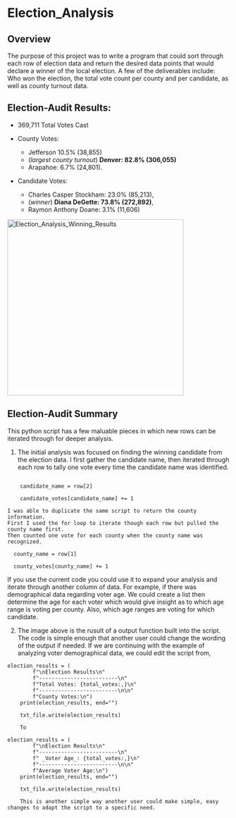 # Election_Analysis

## Overview

The purpose of this project was to write a program that could sort through each row of election data and return the desired data points that would declare a winner of the local election. A few of the deliverables include: Who won  the election, the total vote count per county and per candidate, as well as county turnout data. 

## Election-Audit Results: 

  - 369,711 Total Votes Cast 
  
  - County Votes: 
    - Jefferson 10.5% (38,855) 
    - (*largest county turnout*) **Denver: 82.8% (306,055)** 
    - Arapahoe: 6.7% (24,801).
  
  
  - Candidate Votes: 
    - Charles Casper Stockham: 23.0% (85,213), 
    - (*winner*) **Diana DeGette: 73.8% (272,892)**, 
    - Raymon Anthony Doane: 3.1% (11,606)

 <img width="400" alt="Election_Analysis_Winning_Results" src="https://user-images.githubusercontent.com/106042900/174914112-ae83f5bc-5724-4d7c-943b-100c12aea59d.png">


## Election-Audit Summary 

This python script has a few maluable pieces in which new rows can be iterated through for deeper analysis. 

  1. The initial analysis was focused on finding the winning candidate from the election data. I first gather the candidate name, then iterated through each row to tally one vote every time the candidate name was identified. 
```python. 

    candidate_name = row[2] 

    candidate_votes[candidate_name] += 1 

```

    I was able to duplicate the same script to return the county information. 
    First I used the for loop to iterate though each row but pulled the county name first.     
    Then counted one vote for each county when the county name was recognized. 
  
  ```python. 
    county_name = row[1]
  
    county_votes[county_name] += 1
  
  ``` 
  
If you use the current code you could use it to expand your analysis and iterate through another column of data. For example, if there was demographical data             regarding voter age. We could create a list then determine the age for each voter which would give insight as to which age range is voting per county. Also, which     age  ranges are voting for which candidate. 
  
 
 2. The image above is the rusult of a output function built into the script. The code is simple enough that another user could change the wording of the output if needed. If we are continuing with the example of analyzing voter demographical data, we could edit the script from, 

```python. 
election_results = (
        f"\nElection Results\n"
        f"-------------------------\n"
        f"Total Votes: {total_votes:,}\n"
        f"-------------------------\n\n"
        f"County Votes:\n")
    print(election_results, end="")

    txt_file.write(election_results)
    
    To 
    
election_results = (
        f"\nElection Results\n"
        f"-------------------------\n"
        f" _Voter Age_: {total_votes:,}\n"
        f"-------------------------\n\n"
        f"Average Voter Age:\n")  
    print(election_results, end="")

    txt_file.write(election_results)
    
    This is another simple way another user could make simple, easy changes to adapt the script to a specific need. 
    
    




